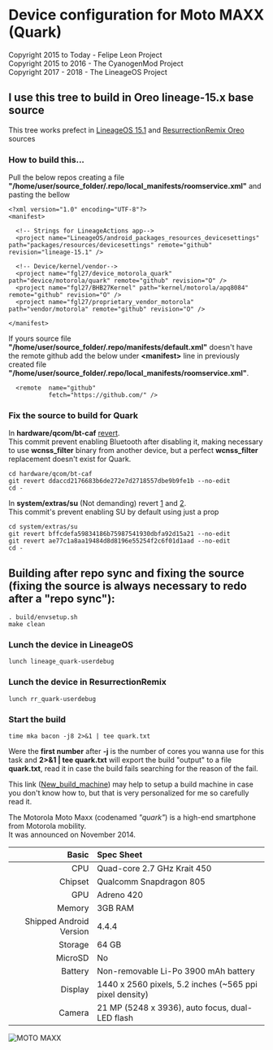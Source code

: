 # Device configuration for Moto MAXX (Quark)

Copyright 2015 to Today - Felipe Leon Project<br/>
Copyright 2015 to 2016 - The CyanogenMod Project<br/>
Copyright 2017 - 2018 - The LineageOS Project

## I use this tree to build in Oreo lineage-15.x base source

This tree works prefect in [LineageOS 15.1](https://github.com/LineageOS/android/tree/lineage-15.1)
 and [ResurrectionRemix Oreo](https://github.com/ResurrectionRemix/platform_manifest/tree/oreo) sources

### How to build this...

Pull the below repos creating a file **"/home/user/source_folder/.repo/local_manifests/roomservice.xml"** and pasting the bellow

	<?xml version="1.0" encoding="UTF-8"?>
	<manifest>
	
	  <!-- Strings for LineageActions app-->
	  <project name="LineageOS/android_packages_resources_devicesettings" path="packages/resources/devicesettings" remote="github" revision="lineage-15.1" />
	
	  <!-- Device/kernel/vendor-->
	  <project name="fgl27/device_motorola_quark" path="device/motorola/quark" remote="github" revision="O" />
	  <project name="fgl27/BHB27Kernel" path="kernel/motorola/apq8084" remote="github" revision="O" />
	  <project name="fgl27/proprietary_vendor_motorola" path="vendor/motorola" remote="github" revision="O" />

	</manifest>

If yours source file **"/home/user/source_folder/.repo/manifests/default.xml"** doesn't have the remote github add the below under **<manifest\>** line in previously created file **"/home/user/source_folder/.repo/local_manifests/roomservice.xml"**.

	  <remote  name="github"
	           fetch="https://github.com/" />

### Fix the source to build for Quark

In **hardware/qcom/bt-caf** [revert](https://github.com/LineageOS/android_hardware_qcom_bt/commit/ddaccd2176683b6de272e7d2718557dbe9b9fe1b).<br/>
This commit prevent enabling Bluetooth after disabling it, making necessary to use **wcnss_filter** binary from another device, but a perfect **wcnss_filter** replacement doesn't exist for Quark.

	cd hardware/qcom/bt-caf
	git revert ddaccd2176683b6de272e7d2718557dbe9b9fe1b --no-edit
	cd -

In **system/extras/su** (Not demanding) revert [1](https://github.com/LineageOS/android_system_extras_su/commit/bffcdefa59834186b75987541930dbfa92d15a21) and [2](https://github.com/LineageOS/android_system_extras_su/commit/ae77c1a8aa19484d8d8196e55254f2c6f01d1aad).<br/>
This commit's prevent enabling SU by default using just a prop

	cd system/extras/su
	git revert bffcdefa59834186b75987541930dbfa92d15a21 --no-edit
	git revert ae77c1a8aa19484d8d8196e55254f2c6f01d1aad --no-edit
	cd -

## Building after repo sync and fixing the source (fixing the source is always necessary to redo after a "repo sync"):

	. build/envsetup.sh 
	make clean

### Lunch the device in LineageOS

	lunch lineage_quark-userdebug

### Lunch the device in ResurrectionRemix

	lunch rr_quark-userdebug

### Start the build

	time mka bacon -j8 2>&1 | tee quark.txt

Were the **first number** after **-j** is the number of cores you wanna use for this task and **2>&1 | tee quark.txt** will export the build "output" to  a file **quark.txt**, read it in case the build fails searching for the reason of the fail.

This link ([New_build_machine](https://github.com/fgl27/scripts/blob/master/etc/new_machine.md#apt-get-install-start)) may help to setup a build machine in case you don't know how to, but that is very personalized for me so carefully read it.

The Motorola Moto Maxx (codenamed _"quark"_) is a high-end smartphone from Motorola mobility.<br/>
It was announced on November 2014.

Basic   | Spec Sheet
-------:|:-------------------------
CPU     | Quad-core 2.7 GHz Krait 450
Chipset | Qualcomm Snapdragon 805
GPU     | Adreno 420
Memory  | 3GB RAM
Shipped Android Version | 4.4.4
Storage | 64 GB
MicroSD | No
Battery | Non-removable Li-Po 3900 mAh battery
Display | 1440 x 2560 pixels, 5.2 inches (~565 ppi pixel density)
Camera  | 21 MP (5248 x 3936), auto focus, dual-LED flash


![MOTO MAXX](https://raw.githubusercontent.com/fgl27/scripts/f45458e4bc40dcc6d71ed933d49dad01a3b63f4b/etc/images/moto-maxx.jpg "MOTO MAXX")
